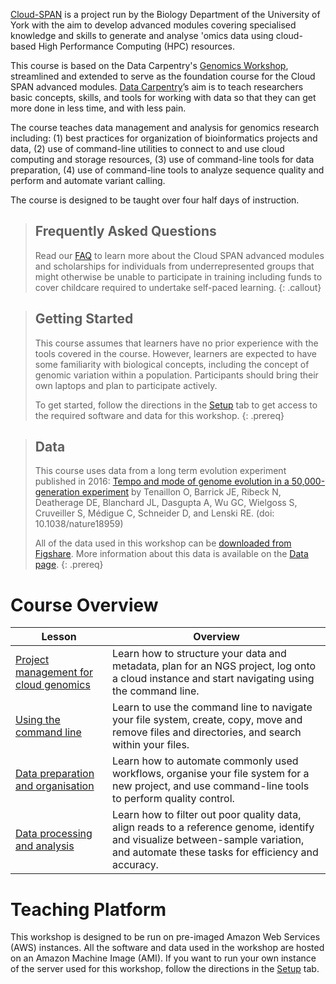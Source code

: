 ---
---

[Cloud-SPAN](https://cloud-span.york.ac.uk) is a project run by the Biology Department of the University of York with the aim to develop advanced modules covering specialised knowledge and skills to generate and analyse 'omics data using cloud-based High Performance Computing (HPC) resources.

This course is based on the Data Carpentry's [Genomics Workshop](https://datacarpentry.org/genomics-workshop/), streamlined and extended to serve as the foundation course for the Cloud SPAN advanced modules. [Data Carpentry](https://datacarpentry.org/)’s aim is to teach researchers basic concepts, skills, and tools for working with data so that they can get more done in less time, and with less pain.

The course teaches data management and analysis for genomics research including: (1) best practices for organization of bioinformatics projects and data, (2) use of command-line utilities to connect to and use cloud computing and storage resources, (3) use of command-line tools for data preparation, (4) use of command-line tools to analyze sequence quality and perform and automate variant calling.

The course is designed to be taught over four half days of instruction.

> ## Frequently Asked Questions
> Read our [FAQ](https://cloud-span.github.io/genomics01-intro/faq/index.html) to learn more about the Cloud SPAN advanced modules and scholarships for individuals from underrepresented groups that might otherwise be unable to participate in training including funds to cover childcare required to undertake self-paced learning.
{: .callout}

> ## Getting Started
>
> This course assumes that learners have no prior experience with the tools covered in the course.
> However, learners are expected to have some familiarity with biological concepts, including the
> concept of genomic variation within a population. Participants should bring their own laptops and plan to participate actively.
>
> To get started, follow the directions in the [Setup](setup) tab to get access to the required
> software and data for this workshop.
{: .prereq}

> ## Data
>
> This course uses data from a long term evolution experiment published in 2016: [Tempo and mode of genome evolution in a 50,000-generation experiment](https://www.ncbi.nlm.nih.gov/pmc/articles/PMC4988878/) by Tenaillon O, Barrick JE, Ribeck N, Deatherage DE, Blanchard JL, Dasgupta A, Wu GC, Wielgoss S, Cruveiller S, Médigue C, Schneider D, and Lenski RE. (doi: 10.1038/nature18959)
>
> All of the data used in this workshop can be [downloaded from Figshare](https://figshare.com/articles/Data_Carpentry_Genomics_beta_2_0/7726454).
> More information about this data is available on the [Data page](https://datacarpentry.org/organization-genomics/data/).
{: .prereq}

# Course Overview

| Lesson                     | Overview |
| -------------------------- | ---------|
| [Project management for cloud genomics](https://cloud-span.github.io/genomics02-proj-mngt-cloud-genomics/) | Learn how to structure your data and metadata, plan for an NGS project, log onto a cloud instance and start navigating using the command line.|
| [Using the command line](https://cloud-span.github.io/genomics03-using-the-command-line/)    | Learn to use the command line to navigate your file system, create, copy, move and remove files and directories, and search within your files.|
| [Data preparation and organisation](https://cloud-span.github.io/genomics04-data-preparation-organisation/) | Learn how to automate commonly used workflows, organise your file system for a new project, and use command-line tools to perform quality control.|
| [Data processing and analysis](https://cloud-span.github.io/genomics05-data-processing-analysis) | Learn how to filter out poor quality data, align reads to a reference genome, identify and visualize between-sample variation, and automate these tasks for efficiency and accuracy.|

# Teaching Platform

This workshop is designed to be run on pre-imaged Amazon Web Services (AWS) instances. All the software and data used in the workshop are hosted on an Amazon Machine Image (AMI). If you want to run your own instance of the server used for this workshop, follow the directions in the [Setup](setup) tab.
